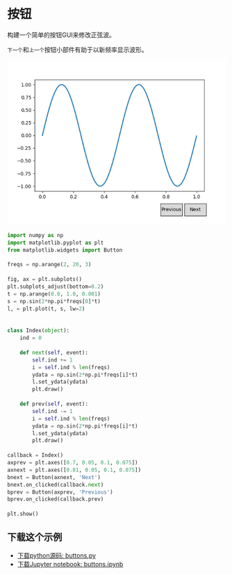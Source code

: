 # 按钮

构建一个简单的按钮GUI来修改正弦波。

``下一个``和``上一个``按钮小部件有助于以新频率显示波形。

![按钮示例](/static/images/gallery/sphx_glr_buttons_001.png)

```python
import numpy as np
import matplotlib.pyplot as plt
from matplotlib.widgets import Button

freqs = np.arange(2, 20, 3)

fig, ax = plt.subplots()
plt.subplots_adjust(bottom=0.2)
t = np.arange(0.0, 1.0, 0.001)
s = np.sin(2*np.pi*freqs[0]*t)
l, = plt.plot(t, s, lw=2)


class Index(object):
    ind = 0

    def next(self, event):
        self.ind += 1
        i = self.ind % len(freqs)
        ydata = np.sin(2*np.pi*freqs[i]*t)
        l.set_ydata(ydata)
        plt.draw()

    def prev(self, event):
        self.ind -= 1
        i = self.ind % len(freqs)
        ydata = np.sin(2*np.pi*freqs[i]*t)
        l.set_ydata(ydata)
        plt.draw()

callback = Index()
axprev = plt.axes([0.7, 0.05, 0.1, 0.075])
axnext = plt.axes([0.81, 0.05, 0.1, 0.075])
bnext = Button(axnext, 'Next')
bnext.on_clicked(callback.next)
bprev = Button(axprev, 'Previous')
bprev.on_clicked(callback.prev)

plt.show()
```

## 下载这个示例
            
- [下载python源码: buttons.py](https://matplotlib.org/_downloads/buttons.py)
- [下载Jupyter notebook: buttons.ipynb](https://matplotlib.org/_downloads/buttons.ipynb)
